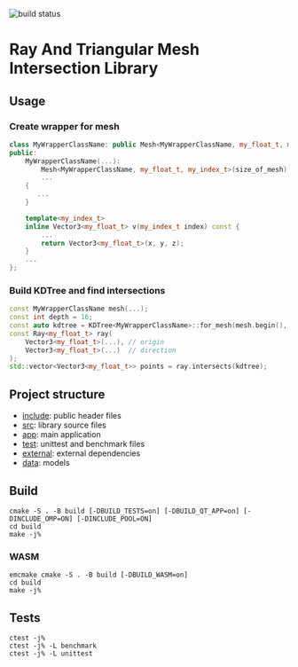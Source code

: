 ![build status](https://github.com/chessplayer123/ray-mesh-intersection/actions/workflows/cmake-multi-platform.yml/badge.svg)
# Ray And Triangular Mesh Intersection Library

## Usage

### Create wrapper for mesh
```cpp
class MyWrapperClassName: public Mesh<MyWrapperClassName, my_float_t, my_index_t> {
public:
    MyWrapperClassName(...):
        Mesh<MyWrapperClassName, my_float_t, my_index_t>(size_of_mesh)
        ...
    {
       ...
    }

    template<my_index_t>
    inline Vector3<my_float_t> v(my_index_t index) const {
        ...
        return Vector3<my_float_t>(x, y, z);
    }
    ...
};
```

### Build KDTree and find intersections
```cpp
const MyWrapperClassName mesh(...);
const int depth = 16;
const auto kdtree = KDTree<MyWrapperClassName>::for_mesh(mesh.begin(), mesh.end(), depth);
const Ray<my_float_t> ray(
    Vector3<my_float_t>(...), // origin
    Vector3<my_float_t>(...)  // direction
);
std::vector<Vector3<my_float_t>> points = ray.intersects(kdtree);
```

## Project structure
- [include](include/): public header files
- [src](src/): library source files
- [app](app/): main application
- [test](test/): unittest and benchmark files
- [external](external/): external dependencies
- [data](data/): models

## Build
```
cmake -S . -B build [-DBUILD_TESTS=on] [-DBUILD_QT_APP=on] [-DINCLUDE_OMP=ON] [-DINCLUDE_POOL=ON]
cd build
make -j%
```
### WASM
```
emcmake cmake -S . -B build [-DBUILD_WASM=on]
cd build
make -j%
```

## Tests
```
ctest -j%
ctest -j% -L benchmark
ctest -j% -L unittest
```
